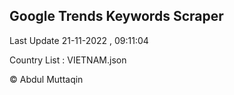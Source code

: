 

## Google Trends Keywords Scraper 
 
Last Update 21-11-2022 , 09:11:04

Country List :
VIETNAM.json



© Abdul Muttaqin 
